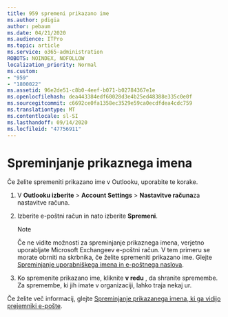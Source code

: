 ```yaml
---
title: 959 spremeni prikazano ime
ms.author: pdigia
author: pebaum
ms.date: 04/21/2020
ms.audience: ITPro
ms.topic: article
ms.service: o365-administration
ROBOTS: NOINDEX, NOFOLLOW
localization_priority: Normal
ms.custom:
- "959"
- "1800022"
ms.assetid: 96e2de51-c8b0-4eef-b071-b02784367e1e
ms.openlocfilehash: dea443384edf60028d3e4b25ed48388e335c0e0f
ms.sourcegitcommit: c6692ce0fa1358ec3529e59ca0ecdfdea4cdc759
ms.translationtype: MT
ms.contentlocale: sl-SI
ms.lasthandoff: 09/14/2020
ms.locfileid: "47756911"
---
```

# <a name="change-your-display-name"></a>Spreminjanje prikaznega imena
  
Če želite spremeniti prikazano ime v Outlooku, uporabite te korake.
  
1. V **Outlooku izberite** \> **Account Settings** \> **Nastavitve računa**za nastavitve računa.

2. Izberite e-poštni račun in nato izberite **Spremeni**.

    > [!NOTE]
    > Če ne vidite možnosti za spreminjanje prikaznega imena, verjetno uporabljate Microsoft Exchangeev e-poštni račun. V tem primeru se morate obrniti na skrbnika, če želite spremeniti prikazano ime. Glejte [Spreminjanje uporabniškega imena in e-poštnega naslova](https://docs.microsoft.com/microsoft-365/admin/add-users/change-a-user-name-and-email-address).
  
3. Ko spremenite prikazano ime, kliknite **v redu** , da shranite spremembe. Za spremembe, ki jih imate v organizaciji, lahko traja nekaj ur.

Če želite več informacij, glejte [Spreminjanje prikazanega imena, ki ga vidijo prejemniki e-pošte](https://support.office.com/article/2b53331a-ba2a-4803-88dc-ac9fe376c8a9.aspx).
  